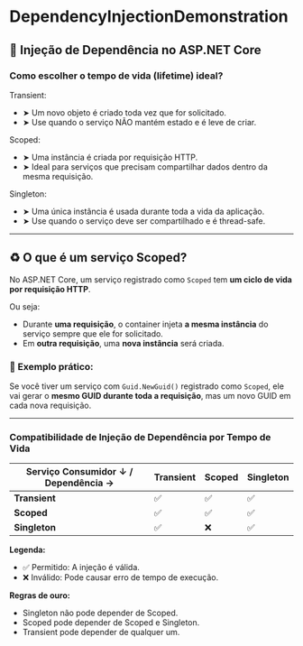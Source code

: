 # DependencyInjectionDemonstration

## 🔧 Injeção de Dependência no ASP.NET Core

### Como escolher o tempo de vida (lifetime) ideal?

Transient:
- ➤ Um novo objeto é criado toda vez que for solicitado.
- ➤ Use quando o serviço NÃO mantém estado e é leve de criar.

Scoped:
- ➤ Uma instância é criada por requisição HTTP.
- ➤ Ideal para serviços que precisam compartilhar dados dentro da mesma requisição.

Singleton:
- ➤ Uma única instância é usada durante toda a vida da aplicação.
- ➤ Use quando o serviço deve ser compartilhado e é thread-safe.
---
## ♻️ O que é um serviço Scoped?

No ASP.NET Core, um serviço registrado como `Scoped` tem **um ciclo de vida por requisição HTTP**.

Ou seja:

- Durante **uma requisição**, o container injeta **a mesma instância** do serviço sempre que ele for solicitado.
- Em **outra requisição**, uma **nova instância** será criada.

### 📌 Exemplo prático:

Se você tiver um serviço com `Guid.NewGuid()` registrado como `Scoped`, ele vai gerar o **mesmo GUID durante toda a requisição**, mas um novo GUID em cada nova requisição.

---

### Compatibilidade de Injeção de Dependência por Tempo de Vida

| Serviço Consumidor ↓ / Dependência → | Transient | Scoped | Singleton |
|--------------------------------------|-----------|--------|-----------|
| **Transient**                        | ✅        | ✅     | ✅        |
| **Scoped**                           | ✅        | ✅     | ✅        |
| **Singleton**                        | ✅        | ❌     | ✅        |

**Legenda:**
- ✅ Permitido: A injeção é válida.
- ❌ Inválido: Pode causar erro de tempo de execução.

**Regras de ouro:**
- Singleton não pode depender de Scoped.
- Scoped pode depender de Scoped e Singleton.
- Transient pode depender de qualquer um.
